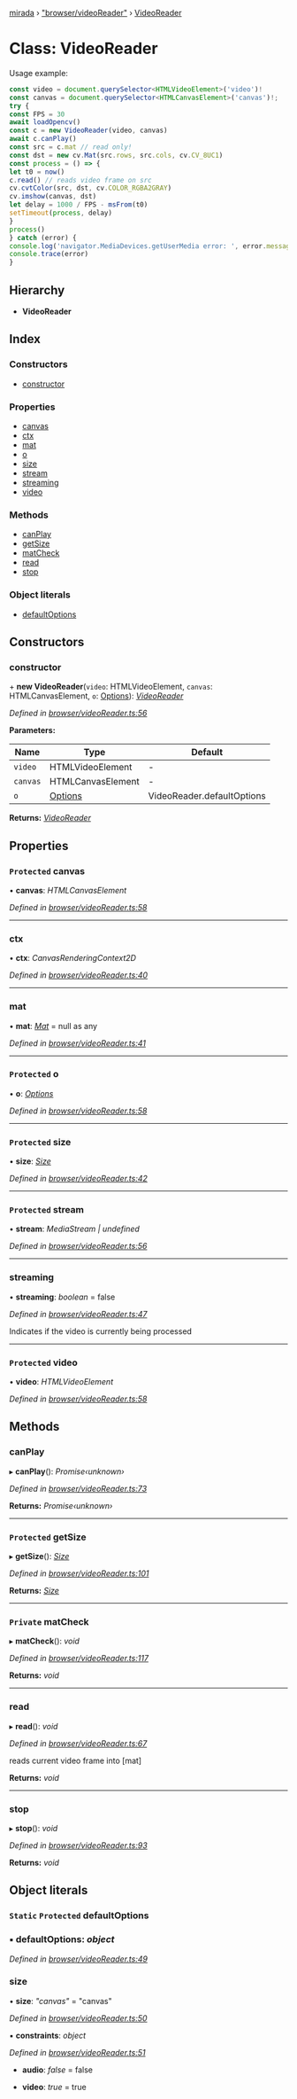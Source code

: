 [mirada](../README.md) › ["browser/videoReader"](../modules/_browser_videoreader_.md) › [VideoReader](_browser_videoreader_.videoreader.md)

# Class: VideoReader


Usage example:

```js
const video = document.querySelector<HTMLVideoElement>('video')!
const canvas = document.querySelector<HTMLCanvasElement>('canvas')!;
try {
const FPS = 30
await loadOpencv()
const c = new VideoReader(video, canvas)
await c.canPlay()
const src = c.mat // read only!
const dst = new cv.Mat(src.rows, src.cols, cv.CV_8UC1)
const process = () => {
let t0 = now()
c.read() // reads video frame on src
cv.cvtColor(src, dst, cv.COLOR_RGBA2GRAY)
cv.imshow(canvas, dst)
let delay = 1000 / FPS - msFrom(t0)
setTimeout(process, delay)
}
process()
} catch (error) {
console.log('navigator.MediaDevices.getUserMedia error: ', error.message, error.name);
console.trace(error)
}
```

## Hierarchy

* **VideoReader**

## Index

### Constructors

* [constructor](_browser_videoreader_.videoreader.md#constructor)

### Properties

* [canvas](_browser_videoreader_.videoreader.md#protected-canvas)
* [ctx](_browser_videoreader_.videoreader.md#ctx)
* [mat](_browser_videoreader_.videoreader.md#mat)
* [o](_browser_videoreader_.videoreader.md#protected-o)
* [size](_browser_videoreader_.videoreader.md#protected-size)
* [stream](_browser_videoreader_.videoreader.md#protected-stream)
* [streaming](_browser_videoreader_.videoreader.md#streaming)
* [video](_browser_videoreader_.videoreader.md#protected-video)

### Methods

* [canPlay](_browser_videoreader_.videoreader.md#canplay)
* [getSize](_browser_videoreader_.videoreader.md#protected-getsize)
* [matCheck](_browser_videoreader_.videoreader.md#private-matcheck)
* [read](_browser_videoreader_.videoreader.md#read)
* [stop](_browser_videoreader_.videoreader.md#stop)

### Object literals

* [defaultOptions](_browser_videoreader_.videoreader.md#static-protected-defaultoptions)

## Constructors

###  constructor

\+ **new VideoReader**(`video`: HTMLVideoElement, `canvas`: HTMLCanvasElement, `o`: [Options](../interfaces/_browser_videoreader_.options.md)): *[VideoReader](_browser_videoreader_.videoreader.md)*

*Defined in [browser/videoReader.ts:56](https://github.com/cancerberoSgx/mirada/blob/e7b5ae6/mirada/src/browser/videoReader.ts#L56)*

**Parameters:**

Name | Type | Default |
------ | ------ | ------ |
`video` | HTMLVideoElement | - |
`canvas` | HTMLCanvasElement | - |
`o` | [Options](../interfaces/_browser_videoreader_.options.md) |  VideoReader.defaultOptions |

**Returns:** *[VideoReader](_browser_videoreader_.videoreader.md)*

## Properties

### `Protected` canvas

• **canvas**: *HTMLCanvasElement*

*Defined in [browser/videoReader.ts:58](https://github.com/cancerberoSgx/mirada/blob/e7b5ae6/mirada/src/browser/videoReader.ts#L58)*

___

###  ctx

• **ctx**: *CanvasRenderingContext2D*

*Defined in [browser/videoReader.ts:40](https://github.com/cancerberoSgx/mirada/blob/e7b5ae6/mirada/src/browser/videoReader.ts#L40)*

___

###  mat

• **mat**: *[Mat](_types_opencv_mat_.mat.md)* =  null as any

*Defined in [browser/videoReader.ts:41](https://github.com/cancerberoSgx/mirada/blob/e7b5ae6/mirada/src/browser/videoReader.ts#L41)*

___

### `Protected` o

• **o**: *[Options](../interfaces/_browser_videoreader_.options.md)*

*Defined in [browser/videoReader.ts:58](https://github.com/cancerberoSgx/mirada/blob/e7b5ae6/mirada/src/browser/videoReader.ts#L58)*

___

### `Protected` size

• **size**: *[Size](_types_opencv__hacks_.size.md)*

*Defined in [browser/videoReader.ts:42](https://github.com/cancerberoSgx/mirada/blob/e7b5ae6/mirada/src/browser/videoReader.ts#L42)*

___

### `Protected` stream

• **stream**: *MediaStream | undefined*

*Defined in [browser/videoReader.ts:56](https://github.com/cancerberoSgx/mirada/blob/e7b5ae6/mirada/src/browser/videoReader.ts#L56)*

___

###  streaming

• **streaming**: *boolean* = false

*Defined in [browser/videoReader.ts:47](https://github.com/cancerberoSgx/mirada/blob/e7b5ae6/mirada/src/browser/videoReader.ts#L47)*

Indicates if the video is currently being processed

___

### `Protected` video

• **video**: *HTMLVideoElement*

*Defined in [browser/videoReader.ts:58](https://github.com/cancerberoSgx/mirada/blob/e7b5ae6/mirada/src/browser/videoReader.ts#L58)*

## Methods

###  canPlay

▸ **canPlay**(): *Promise‹unknown›*

*Defined in [browser/videoReader.ts:73](https://github.com/cancerberoSgx/mirada/blob/e7b5ae6/mirada/src/browser/videoReader.ts#L73)*

**Returns:** *Promise‹unknown›*

___

### `Protected` getSize

▸ **getSize**(): *[Size](_types_opencv__hacks_.size.md)*

*Defined in [browser/videoReader.ts:101](https://github.com/cancerberoSgx/mirada/blob/e7b5ae6/mirada/src/browser/videoReader.ts#L101)*

**Returns:** *[Size](_types_opencv__hacks_.size.md)*

___

### `Private` matCheck

▸ **matCheck**(): *void*

*Defined in [browser/videoReader.ts:117](https://github.com/cancerberoSgx/mirada/blob/e7b5ae6/mirada/src/browser/videoReader.ts#L117)*

**Returns:** *void*

___

###  read

▸ **read**(): *void*

*Defined in [browser/videoReader.ts:67](https://github.com/cancerberoSgx/mirada/blob/e7b5ae6/mirada/src/browser/videoReader.ts#L67)*

reads current video frame into [mat]

**Returns:** *void*

___

###  stop

▸ **stop**(): *void*

*Defined in [browser/videoReader.ts:93](https://github.com/cancerberoSgx/mirada/blob/e7b5ae6/mirada/src/browser/videoReader.ts#L93)*

**Returns:** *void*

## Object literals

### `Static` `Protected` defaultOptions

### ▪ **defaultOptions**: *object*

*Defined in [browser/videoReader.ts:49](https://github.com/cancerberoSgx/mirada/blob/e7b5ae6/mirada/src/browser/videoReader.ts#L49)*

###  size

• **size**: *"canvas"* = "canvas"

*Defined in [browser/videoReader.ts:50](https://github.com/cancerberoSgx/mirada/blob/e7b5ae6/mirada/src/browser/videoReader.ts#L50)*

▪ **constraints**: *object*

*Defined in [browser/videoReader.ts:51](https://github.com/cancerberoSgx/mirada/blob/e7b5ae6/mirada/src/browser/videoReader.ts#L51)*

* **audio**: *false* = false

* **video**: *true* = true